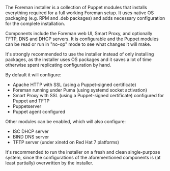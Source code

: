 
The Foreman installer is a collection of Puppet modules that installs everything required for a full working Foreman setup.  It uses native OS packaging (e.g. RPM and .deb packages) and adds necessary configuration for the complete installation.

Components include the Foreman web UI, Smart Proxy, and optionally TFTP, DNS and DHCP servers.  It is configurable and the Puppet modules can be read or run in "no-op" mode to see what changes it will make.

It's strongly recommended to use the installer instead of only installing packages, as the installer uses OS packages and it saves a lot of time otherwise spent replicating configuration by hand.

By default it will configure:

* Apache HTTP with SSL (using a Puppet-signed certificate)
* Foreman running under Puma (using systemd socket activation)
* Smart Proxy with SSL (using a Puppet-signed certificate) configured for Puppet and TFTP
* Puppetserver
* Puppet agent configured

Other modules can be enabled, which will also configure:

* ISC DHCP server
* BIND DNS server
* TFTP server (under xinetd on Red Hat 7 platforms)

It's recommended to run the installer on a fresh and clean single-purpose system, since the configurations of the aforementioned components is (at least partially) overwritten by the installer.
